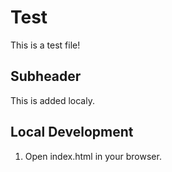 # Test

This is a test file!

## Subheader

This is added localy.

## Local Development

1. Open index.html in your browser.